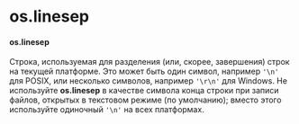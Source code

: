 # os.linesep

#### os.linesep

Строка, используемая для разделения \(или, скорее, завершения\) строк на текущей платформе. Это может быть один символ, например `'\n'` для POSIX, или несколько символов, например `'\r\n'` для Windows. Не используйте **os.linesep** в качестве символа конца строки при записи файлов, открытых в текстовом режиме \(по умолчанию\); вместо этого используйте одиночный  `'\n'` на всех платформах.

